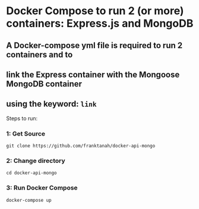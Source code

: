 # Docker Compose to run 2 (or more) containers: Express.js and MongoDB

## A Docker-compose yml file is required to run 2 containers and to
## link the Express container with the Mongoose MongoDB container
## using the keyword: `link`

Steps to run:

### 1: Get Source

`git clone https://github.com/franktanah/docker-api-mongo`

### 2: Change directory

`cd docker-api-mongo`

### 3: Run Docker Compose

`docker-compose up`  
